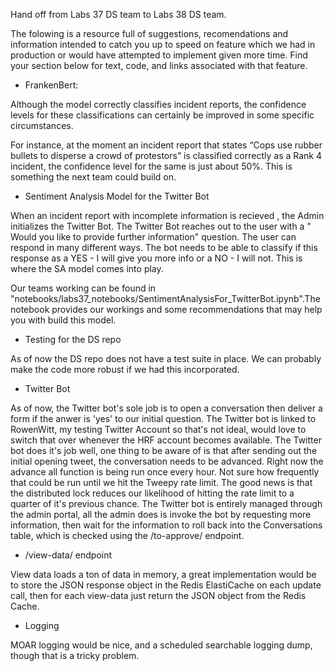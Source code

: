 Hand off from Labs 37 DS team to Labs 38 DS team.

The folowing is a resource full of suggestions, recomendations and information
intended to catch you up to speed on feature which we had in production or would
have attempted to implement given more time. Find your section below for text,
code, and links associated with that feature.

- FrankenBert:

Although the model correctly classifies incident reports, the confidence levels for these classifications can certainly be improved in some specific circumstances.

For instance, at the moment an incident report that states “Cops use rubber bullets to disperse a crowd of protestors” is classified correctly as a Rank 4 incident, the confidence level for the same is just about 50%. This is something the next team could build on.

- Sentiment Analysis Model for the Twitter Bot

When an incident report with incomplete information is recieved , the Admin initializes the Twitter Bot. The Twitter Bot reaches out to the user with a " Would you like to provide further information" question. The user can respond in many different ways. The bot needs to be able to classify if this response as a YES - I will give you more info or a NO - I will not. This is where the SA model comes into play. 

Our teams working can be found in "notebooks/labs37_notebooks/SentimentAnalysisFor_TwitterBot.ipynb".The notebook provides our workings and some recommendations that may help you with build this model.

- Testing for the DS repo

As of now the DS repo does not have a test suite in place. We can probably make the code more robust if we had this incorporated.

- Twitter Bot

As of now, the Twitter bot's sole job is to open a conversation then deliver a form if the anwer is 'yes' to our initial question.  The Twitter bot is linked to RowenWitt, my testing Twitter Account so that's not ideal, would love to switch that over whenever the HRF account becomes available.  The Twitter bot does it's job well, one thing to be aware of is that after sending out the initial opening tweet, the conversation needs to be advanced.  Right now the advance all function is being run once every hour.  Not sure how frequently that could be run until we hit the Tweepy rate limit.  The good news is that the distributed lock reduces our likelihood of hitting the rate limit to a quarter of it's previous chance.  The Twitter bot is entirely managed through the admin portal, all the admin does is invoke the bot by requesting more information, then wait for the information to roll back into the Conversations table, which is checked using the /to-approve/ endpoint.  

- /view-data/ endpoint

View data loads a ton of data in memory, a great implementation would be to store the JSON response object in the Redis ElastiCache on each update call, then for each view-data just return the JSON object from the Redis Cache.  

- Logging

MOAR logging would be nice, and a scheduled searchable logging dump, though that is a tricky problem.


